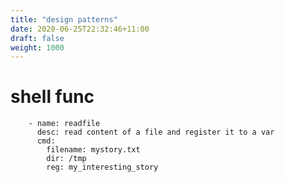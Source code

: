 ```yaml
---
title: "design patterns"
date: 2020-06-25T22:32:46+11:00
draft: false
weight: 1000
---
```


# shell func
        - name: readfile
          desc: read content of a file and register it to a var
          cmd:
            filename: mystory.txt
            dir: /tmp
            reg: my_interesting_story